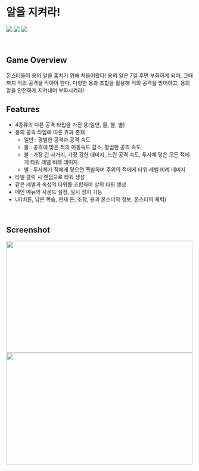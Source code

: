 # 알을 지켜라!
<img src ="https://img.shields.io/badge/Windows-0078D6?style=for-the-badge&logo=windows&logoColor=white"> <img src="https://img.shields.io/badge/Unity-FFFFFF?style=for-the-badge&logo=Unity&logoColor=black"> <img src="https://img.shields.io/badge/c%23-%23239120.svg?style=for-the-badge&logo=c-sharp&logoColor=white"> 

<br />

## Game Overview

몬스터들이 용의 알을 훔치기 위해 쳐들어왔다! 용의 알은 7일 후면 부화하게 되며, 그때까지 적의 공격을 막아야 한다. 다양한 용과 조합을 활용해 적의 공격을 방어하고, 용의 알을 안전하게 지켜내어 부화시켜라!
 
## Features
* 4종류의 다른 공격 타입을 가진 용(일반, 물, 불, 별)
* 용의 공격 타입에 따른 효과 존재
  * 일반 : 평범한 공격과 공격 속도
  * 물 : 공격에 맞은 적의 이동속도 감소, 평범한 공격 속도
  * 불 : 가장 긴 사거리, 가장 강한 데미지, 느린 공격 속도, 투사체 닿은 모든 적에게 타워 레벨 비례 데미지
  * 별 : 투사체가 적에게 닿으면 폭발하며 주위의 적에게 타워 레벨 비례 데미지
* 타일 클릭 시 랜덤으로 타워 생성
* 같은 레벨과 속성의 타워를 조합하여 상위 타워 생성
* 메인 메뉴와 사운드 설정, 일시 정지 기능
* UI(버튼, 남은 목숨, 현재 돈, 조합, 용과 몬스터의 정보, 몬스터의 체력)

<br />

## Screenshot
<img src="https://github.com/user-attachments/assets/c7d4f561-efb4-4ab0-aae5-ac03d2e68a3b" width="500" height="300"/>
<img src="https://github.com/user-attachments/assets/4e4d38ad-7d49-436b-ab9e-5aa7e7db80f3" width="500" height="300"/>
